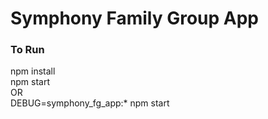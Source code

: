 # Symphony Family Group App
### To Run
npm install  
npm start  
OR  
DEBUG=symphony_fg_app:* npm start
